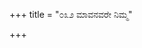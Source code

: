 +++
title = "೦೩೨ ಮಾವನವರೇ ನಿಮ್ಮ"

+++
<div class="audioEmbed"  src="https://archive.org/download/kumAra-vyAsa-bhArata_kaGaPa_with_metadata/09_shalya__03__032_mAvanavarE_nimma.mp3" caption="ಗ-ಪ"></div>